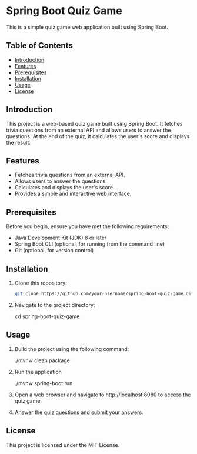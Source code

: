 # Spring Boot Quiz Game

This is a simple quiz game web application built using Spring Boot.

## Table of Contents

- [Introduction](#introduction)
- [Features](#features)
- [Prerequisites](#prerequisites)
- [Installation](#installation)
- [Usage](#usage)
- [License](#license)

## Introduction

This project is a web-based quiz game built using Spring Boot. It fetches trivia questions from an external API and allows users to answer the questions. At the end of the quiz, it calculates the user's score and displays the result.

## Features

- Fetches trivia questions from an external API.
- Allows users to answer the questions.
- Calculates and displays the user's score.
- Provides a simple and interactive web interface.

## Prerequisites

Before you begin, ensure you have met the following requirements:

- Java Development Kit (JDK) 8 or later
- Spring Boot CLI (optional, for running from the command line)
- Git (optional, for version control)

## Installation

1. Clone this repository:

   ```sh
   git clone https://github.com/your-username/spring-boot-quiz-game.git

2. Navigate to the project directory:

    cd spring-boot-quiz-game

## Usage

1. Build the project using the following command:
    
    ./mvnw clean package

2. Run the application

    ./mvnw spring-boot:run

3. Open a web browser and navigate to http://localhost:8080 to access the quiz game.

4. Answer the quiz questions and submit your answers.

## License

This project is licensed under the MIT License.